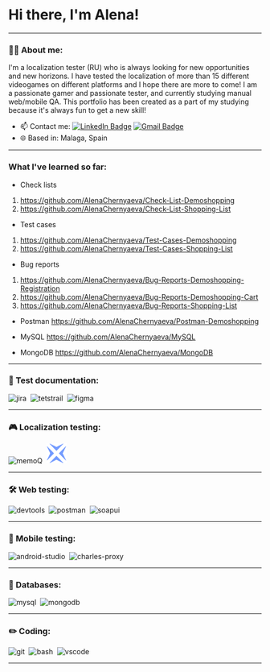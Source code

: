 # Hi there, I'm Alena!

---

### 👩‍💻 About me:

I'm a localization tester (RU) who is always looking for new opportunities and new horizons. I have tested the localization of more than 15 different videogames on different platforms and I hope there are more to come! I am a passionate gamer and passionate tester, and currently studying manual web/mobile QA. This portfolio has been created as a part of my studying because it's always fun to get a new skill!

- 📫 Contact me: [![LinkedIn Badge](https://img.shields.io/badge/-@alenachernyaeva-blue?style=flat&logo=LinkedIn&logoColor=white)](https://www.linkedin.com/in/alena-chernyaeva-a39509241/) [![Gmail Badge](https://img.shields.io/badge/-a.chernyaeva1002@gmail.com-red?style=flat&logo=Gmail&logoColor=white)](mailto:a.chernyaeva1002@gmail.com)
- 🌐 Based in: Malaga, Spain

---

### What I've learned so far:

- Check lists
1. https://github.com/AlenaChernyaeva/Check-List-Demoshopping
2. https://github.com/AlenaChernyaeva/Check-List-Shopping-List

- Test cases
1. https://github.com/AlenaChernyaeva/Test-Cases-Demoshopping
2. https://github.com/AlenaChernyaeva/Test-Cases-Shopping-List

- Bug reports
1. https://github.com/AlenaChernyaeva/Bug-Reports-Demoshopping-Registration
2. https://github.com/AlenaChernyaeva/Bug-Reports-Demoshopping-Cart
3. https://github.com/AlenaChernyaeva/Bug-Reports-Shopping-List

- Postman
https://github.com/AlenaChernyaeva/Postman-Demoshopping

- MySQL
https://github.com/AlenaChernyaeva/MySQL

- MongoDB
https://github.com/AlenaChernyaeva/MongoDB

---

### 📁 Test documentation:

<div>
  <img src="https://cdn.jsdelivr.net/gh/devicons/devicon/icons/jira/jira-original.svg" title="jira" alt="jira" width="40" height="40"/>&nbsp
  <img src="https://codahosted.io/packs/21236/unversioned/assets/LOGO/ba1091c59bab89cd2fd0f289622731fe16113d7b00905abe64759c313a4b73b76c1b0426076ed76cb74752234c734131df46992d5b8b48fc13e264240e4f7119f736cfeb64df36ded54b5cbf6198b9cadedf18dd0cac5c7dbcd16e6336c29363cd1292ba" title="testrail" alt="tetstrail" width="40" height="40"/>&nbsp
  <img src="https://cdn.jsdelivr.net/gh/devicons/devicon/icons/figma/figma-original.svg" title="figma" alt="figma" width="40" height="40"/>&nbsp
</div>

---

### 🎮 Localization testing:

<div>
  <img src="https://logosandtypes.com/wp-content/uploads/2020/08/memoq.svg" title="memoQ" alt="memoQ" width="40" height="40"/>&nbsp
  <img src="https://github.com/AlenaChernyaeva/Other/blob/main/Xloc%20logo.png" title="XLOC" alt="XLOC" width="40" height="40"/>&nbsp
</div>

---

### 🛠️ Web testing:

<div>
  <img src="https://d33wubrfki0l68.cloudfront.net/38b5c953a4667366685d55db55d057c86db1fc54/a0fdc/static/acae6b24d940347661ca901ea07f47c1/chrome-dev-logo-icon.png" title="devtools" alt="devtools" width="40" height="40"/>&nbsp
  <img src="https://uxwing.com/wp-content/themes/uxwing/download/brands-and-social-media/postman-icon.png" title="postman" alt="postman" width="40" height="40"/>&nbsp
  <img src="https://static0.smartbear.co/smartbearbrand/media/images/home/soapui-icon.svg" title="soapui" alt="soapui" width="40" height="40"/>&nbsp
</div>

---

### 📱 Mobile testing:

<div>
  <img src="https://cdn.jsdelivr.net/gh/devicons/devicon/icons/androidstudio/androidstudio-original.svg" title="android-studio" alt="android-studio" width="40" height="40"/>&nbsp
  <img src="https://cdn.icon-icons.com/icons2/3053/PNG/512/charles_proxy_macos_bigsur_icon_190302.png" title="charles-proxy" alt="charles-proxy" width="40" height="40"/>&nbsp
</div>

---

### 💾 Databases:

<div>
  <img src="https://cdn.jsdelivr.net/gh/devicons/devicon/icons/mysql/mysql-original.svg" title="mysql" alt="mysql" width="40" height="40"/>&nbsp
  <img src="https://cdn.jsdelivr.net/gh/devicons/devicon/icons/mongodb/mongodb-original.svg" title="mongodb" alt="mongodb" width="40" height="40"/>&nbsp
</div>

---

### ✏️ Coding:

<div>
  <img src="https://cdn.jsdelivr.net/gh/devicons/devicon/icons/git/git-original.svg" title="git" alt="git" width="40" height="40"/>&nbsp
  <img src="https://upload.wikimedia.org/wikipedia/commons/thumb/4/4b/Bash_Logo_Colored.svg/1024px-Bash_Logo_Colored.svg.png?20180723054350" title="bash" alt="bash" width="40" height="40"/>&nbsp
  <img src="https://cdn.jsdelivr.net/gh/devicons/devicon/icons/vscode/vscode-original.svg" title="vscode" alt="vscode" width="40" height="40"/>&nbsp
  
</div>

---

